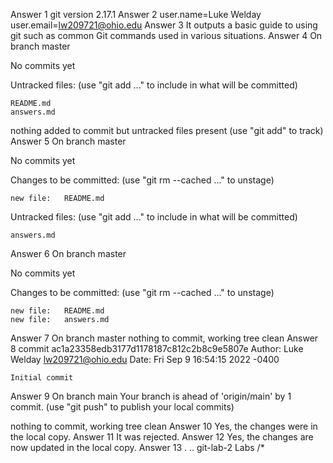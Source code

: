 Answer 1
git version 2.17.1
Answer 2
user.name=Luke Welday
user.email=lw209721@ohio.edu
Answer 3
It outputs a basic guide to using git such as common Git commands used in various situations.
Answer 4
On branch master

No commits yet

Untracked files:
  (use "git add <file>..." to include in what will be committed)

	README.md
	answers.md

nothing added to commit but untracked files present (use "git add" to track)
Answer 5
On branch master

No commits yet

Changes to be committed:
  (use "git rm --cached <file>..." to unstage)

	new file:   README.md

Untracked files:
  (use "git add <file>..." to include in what will be committed)

	answers.md

Answer 6
On branch master

No commits yet

Changes to be committed:
  (use "git rm --cached <file>..." to unstage)

	new file:   README.md
	new file:   answers.md
Answer 7
On branch master
nothing to commit, working tree clean
Answer 8
commit ac1a23358edb3177d1178187c812c2b8c9e5807e
Author: Luke Welday <lw209721@ohio.edu>
Date:   Fri Sep 9 16:54:15 2022 -0400

    Initial commit
Answer 9
On branch main
Your branch is ahead of 'origin/main' by 1 commit.
  (use "git push" to publish your local commits)

nothing to commit, working tree clean
Answer 10
Yes, the changes were in the local copy.
Answer 11
It was rejected.
Answer 12
Yes, the changes are now updated in the local copy.
Answer 13
.
..
git-lab-2
Labs
/*
